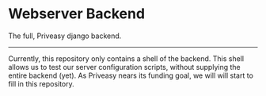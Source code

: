 # Webserver Backend
The full, Priveasy django backend.

------------

Currently, this repository only contains a shell of the backend. This shell allows us to test our server configuration scripts, without supplying the entire backend (yet). As Priveasy nears its funding goal, we will will start to fill in this repository.
